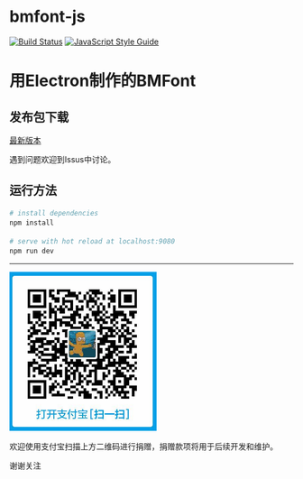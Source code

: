 # bmfont-js

[1]: https://api.travis-ci.org/elisaday/bmfont-js.svg?branch=master
[2]: https://travis-ci.org/elisaday/bmfont-js
[3]: https://img.shields.io/badge/code_style-standard-brightgreen.svg
[4]: https://standardjs.com

[![Build Status][1]][2] [![JavaScript Style Guide][3]][4]

用Electron制作的BMFont
===================================
## 发布包下载
[最新版本](https://github.com/elisaday/bmfont-js/releases/download/v1.0.0/bmfont-js.Setup.1.0.0.exe)

遇到问题欢迎到Issus中讨论。

## 运行方法

``` bash
# install dependencies
npm install

# serve with hot reload at localhost:9080
npm run dev

```

---

![支付宝](donate.png)

欢迎使用支付宝扫描上方二维码进行捐赠，捐赠款项将用于后续开发和维护。

谢谢关注